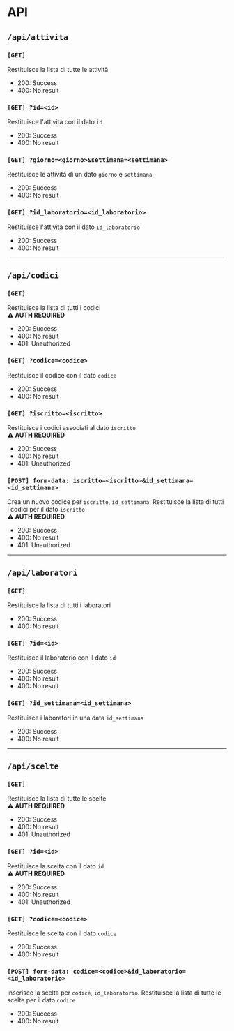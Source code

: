 # API
## `/api/attivita`
### `[GET]` 
Restituisce la lista di tutte le attività
- 200: Success
- 400: No result
### `[GET] ?id=<id>`
Restituisce l'attività con il dato `id`
- 200: Success
- 400: No result
### `[GET] ?giorno=<giorno>&settimana=<settimana>`
Restituisce le attività di un dato `giorno` e `settimana`
- 200: Success
- 400: No result
### `[GET] ?id_laboratorio=<id_laboratorio>`
Restituisce l'attività con il dato `id_laboratorio`
- 200: Success
- 400: No result
<hr/>

## `/api/codici`
### `[GET]` 
Restituisce la lista di tutti i codici<br/>
**⚠ AUTH REQUIRED**
- 200: Success
- 400: No result
- 401: Unauthorized
### `[GET] ?codice=<codice>` 
Restituisce il codice con il dato `codice`<br/>
- 200: Success
- 400: No result
### `[GET] ?iscritto=<iscritto>` 
Restituisce i codici associati al dato `iscritto`<br/>
**⚠ AUTH REQUIRED**
- 200: Success
- 400: No result
- 401: Unauthorized
### `[POST] form-data: iscritto=<iscritto>&id_settimana=<id_settimana>` 
Crea un nuovo codice per `iscritto`, `id_settimana`. Restituisce la lista di tutti i codici per il dato `iscritto`<br/>
**⚠ AUTH REQUIRED**
- 200: Success
- 400: No result
- 401: Unauthorized
<hr/>

## `/api/laboratori`
### `[GET]` 
Restituisce la lista di tutti i laboratori
- 200: Success
- 400: No result
### `[GET] ?id=<id>`
Restituisce il laboratorio con il dato `id`
- 200: Success
- 400: No result
- 400: No result
### `[GET] ?id_settimana=<id_settimana>`
Restituisce i laboratori in una data `id_settimana`
- 200: Success
- 400: No result
<hr/>

## `/api/scelte`
### `[GET]` 
Restituisce la lista di tutte le scelte<br/>
**⚠ AUTH REQUIRED**
- 200: Success
- 400: No result
- 401: Unauthorized
### `[GET] ?id=<id>`
Restituisce la scelta con il dato `id`<br/>
**⚠ AUTH REQUIRED**
- 200: Success
- 400: No result
- 401: Unauthorized
### `[GET] ?codice=<codice>`
Restituisce le scelta con il dato `codice`<br/>
- 200: Success
- 400: No result
### `[POST] form-data: codice=<codice>&id_laboratorio=<id_laboratorio>`
Inserisce la scelta per `codice`, `id_laboratorio`. Restituisce la lista di tutte le scelte per il dato `codice`<br/>
- 200: Success
- 400: No result